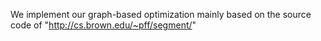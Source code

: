 We implement our graph-based optimization mainly based on the source code of "http://cs.brown.edu/~pff/segment/"
